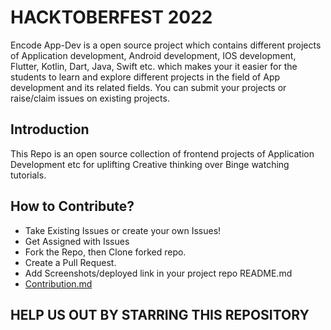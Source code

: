 
# HACKTOBERFEST 2022

Encode App-Dev is a open source project which contains different projects of Application development, Android development, IOS development, Flutter, Kotlin, Dart, Java, Swift etc. which makes your it easier for the students to learn and explore different projects in the field of App development and its related fields. You can submit your projects or raise/claim issues on existing projects.


## Introduction

This Repo is an open source collection of frontend projects of Application Development etc for uplifting Creative thinking over Binge watching tutorials.


## How to Contribute?

- Take Existing Issues or create your own Issues!
- Get Assigned with Issues
- Fork the Repo, then Clone forked repo.
- Create a Pull Request.
- Add Screenshots/deployed link in your project repo README.md
- [Contribution.md](https://github.com/Encode-PDEU/App-Dev_Encode_HF22/blob/main/CONTRIBUTING.md)


## HELP US OUT BY STARRING THIS REPOSITORY
